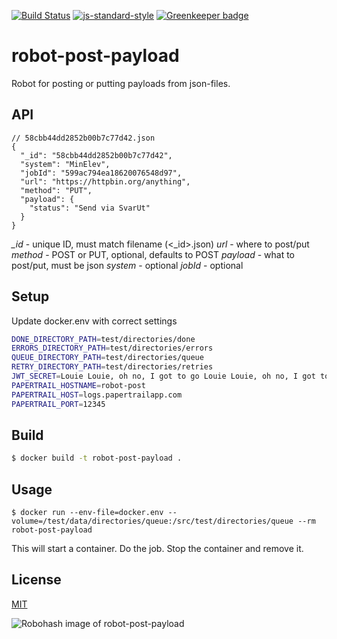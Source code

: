 [![Build Status](https://travis-ci.org/telemark/robot-post-json.svg?branch=master)](https://travis-ci.org/telemark/robot-post-payload)
[![js-standard-style](https://img.shields.io/badge/code%20style-standard-brightgreen.svg?style=flat)](https://github.com/feross/standard)
[![Greenkeeper badge](https://badges.greenkeeper.io/telemark/robot-post-json.svg)](https://greenkeeper.io/)

# robot-post-payload

Robot for posting or putting payloads from json-files.

## API

```
// 58cbb44dd2852b00b7c77d42.json
{
  "_id": "58cbb44dd2852b00b7c77d42",
  "system": "MinElev",
  "jobId": "599ac794ea18620076548d97",
  "url": "https://httpbin.org/anything",
  "method": "PUT",
  "payload": {
    "status": "Send via SvarUt"
  }
}
```

*_id* - unique ID, must match filename (<_id>.json)
*url* - where to post/put
*method* - POST or PUT, optional, defaults to POST
*payload* - what to post/put, must be json
*system* - optional
*jobId* - optional

## Setup

Update docker.env with correct settings

```bash
DONE_DIRECTORY_PATH=test/directories/done
ERRORS_DIRECTORY_PATH=test/directories/errors
QUEUE_DIRECTORY_PATH=test/directories/queue
RETRY_DIRECTORY_PATH=test/directories/retries
JWT_SECRET=Louie Louie, oh no, I got to go Louie Louie, oh no, I got to go
PAPERTRAIL_HOSTNAME=robot-post
PAPERTRAIL_HOST=logs.papertrailapp.com
PAPERTRAIL_PORT=12345
```

## Build

```bash
$ docker build -t robot-post-payload .
```

## Usage

```
$ docker run --env-file=docker.env --volume=/test/data/directories/queue:/src/test/directories/queue --rm robot-post-payload
```

This will start a container. Do the job. Stop the container and remove it.

## License

[MIT](LICENSE)

![Robohash image of robot-post-payload](https://robots.kebabstudios.party/robot-post-json.png "Robohash image of robot-post-payload")
